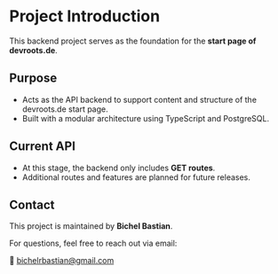 # Project Introduction

This backend project serves as the foundation for the **start page of devroots.de**.

## Purpose

- Acts as the API backend to support content and structure of the devroots.de start page.
- Built with a modular architecture using TypeScript and PostgreSQL.

## Current API

- At this stage, the backend only includes **GET routes**.
- Additional routes and features are planned for future releases.

## Contact

This project is maintained by **Bichel Bastian**.

For questions, feel free to reach out via email:

📧 [bichelrbastian@gmail.com](mailto:bichelrbastian@gmail.com)

